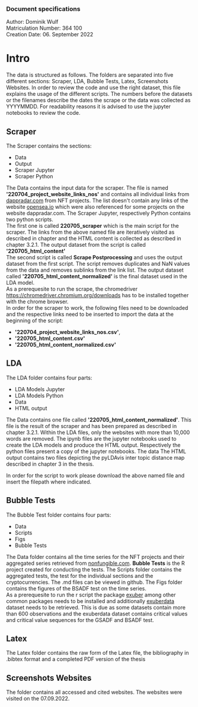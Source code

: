 ### Document specifications
Author: Dominik Wulf <br>
Matriculation Number: 364 100 <br>
Creation Date: 06. September 2022

# Intro

The data is structured as follows. The folders are separated into five different sections: Scraper, LDA, Bubble Tests, Latex, Screenshots Websites. In order to review the code and use the right dataset, this file explains the usage of the different scripts. The numbers before the datasets or the filenames describe the dates the scrape or the data was collected as YYYYMMDD. For readability reasons it is advised to use the jupyter notebooks to review the code.

## Scraper

The Scraper contains the sections:<br>
* Data
* Output
* Scraper Jupyter
* Scraper Python <br>

The Data contains the input data for the scraper. The file is named **'220704_project_website_links_nos'** and contains all individual links from [dappradar.com](https://dappradar.com/) from NFT projects. The list doesn't contain any links of the website [opensea.io](https://opensea.io/) which were also referenced for some projects on the website dappradar.com. The Scraper Jupyter, respectively Python contains two python scripts. 
<br> The first one is called **220705_scraper** which is the main script for the scraper. The links from the above named file are iteratively visited as described in chapter and the HTML content is collected as described in chapter 3.2.1. The output dataset from the script is called **'220705_html_content'**
<br> The second script is called **Scrape Postprocessing** and uses the output dataset from the first script. The script removes duplicates and NaN values from the data and removes sublinks from the link list. The output dataset called **'220705_html_content_normalized'** is the final dataset used in the LDA model.
<br> As a prerequesite to run the scrape, the chromedriver https://chromedriver.chromium.org/downloads has to be installed together with the chrome browser.
<br> In order for the scraper to work, the following files need to be downloaded and the respective links need to be inserted to import the data at the beginning of the script: <br>

* **'220704_project_website_links_nos.csv'**,
* **'220705_html_content.csv'**
* **'220705_html_content_normalized.csv'**


## LDA

The LDA folder contains four parts:<br>
* LDA Models Jupyter
* LDA Models Python
* Data
* HTML output <br>

The Data contains one file called **'220705_html_content_normalized'**. This file is the result of the scraper and has been prepared as described in chapter 3.2.1. Within the LDA files, only the websites with more than 10,000 words are removed. The ipynb files are the jupyter notebooks used to create the LDA models and produce the HTML output. Respectively the python files present a copy of the jupyter notebooks. The data The HTML output contains two files depicting the pyLDAvis inter topic distance map described in chapter 3 in the thesis. 

In order for the script to work please download the above named file and insert the filepath where indicated.

## Bubble Tests

The Bubble Test folder contains four parts:<br>
* Data
* Scripts
* Figs
* Bubble Tests<br>

The Data folder contains all the time series for the NFT projects and their aggregated series retrieved from [nonfungible.com](https://nonfungible.com/market-tracker). **Bubble Tests** is the R project created for conducting the tests. The Scripts folder contains the aggregated tests, the test for the individual sections and the cryptocurrencies. The .md files can be viewed in github. The Figs folder contains the figures of the BSADF test on the time series.
<br> As a prerequesite to run the r script the package [exuber](https://github.com/kvasilopoulos/exuber) among other common packages needs to be installed and additionally [exuberdata](https://github.com/kvasilopoulos/exuberdata) dataset needs to be retrieved. This is due as some datasets contain more than 600 observations and the exuberdata dataset contains critical values and critical value sequences for the GSADF and BSADF test.

## Latex

The Latex folder contains the raw form of the Latex file, the bibliography in .bibtex format and a completed PDF version of the thesis

## Screenshots Websites

The folder contains all accessed and cited websites. The websites were visited on the 07.09.2022.
